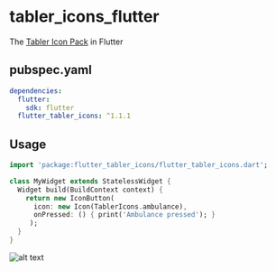 # tabler_icons_flutter

The [Tabler Icon Pack](https://github.com/tabler/tabler-icons) in Flutter

## pubspec.yaml
```yml
dependencies:
  flutter:
    sdk: flutter
  flutter_tabler_icons: ^1.1.1
```

## Usage
```Dart
import 'package:flutter_tabler_icons/flutter_tabler_icons.dart';

class MyWidget extends StatelessWidget {
  Widget build(BuildContext context) {
    return new IconButton(
      icon: new Icon(TablerIcons.ambulance),
      onPressed: () { print('Ambulance pressed'); }
     );
  }
}
```
![alt text](https://github.com/bigbadbob2003/flutter_tabler_icons/raw/master/.github/screenshot.png)
